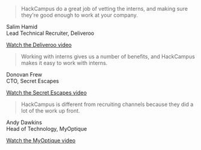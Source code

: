 <div class="quote">

> HackCampus do a great job of vetting the interns, and making sure they're good enough to work at your company.

<span class="name">Salim Hamid</span><br>
<span class="role">Lead Technical Recruiter, Deliveroo</span>

<a href="https://www.youtube.com/watch?v=0liufzGmfWM" target="_blank" class="video button">Watch the Deliveroo video</a>
</div>
<div class="quote">

> Working with interns gives us a number of benefits, and HackCampus makes it easy to work with interns.

<span class="name">Donovan Frew</span><br>
<span class="role">CTO, Secret Escapes</span>

<a href="https://www.youtube.com/watch?v=M1Lc8rrRSoI" target="_blank" class="video button">Watch the Secret Escapes video</a>

</div>
<div class="quote">

> HackCampus is different from recruiting channels because they did a lot of the work up front.

<span class="name">Andy Dawkins</span><br>
<span class="role">Head of Technology, MyOptique</span>

<a href="https://www.youtube.com/watch?v=j77_qYwsfxc" target="_blank" class="video button">Watch the MyOptique video</a>
</div>
